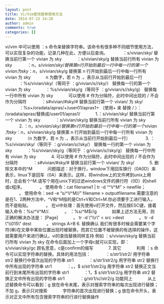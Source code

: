 ```yaml
---
layout: post
title: Vi/Vim查找替换使用方法
date: 2014-07-22 14:28
author: admin
comments: true
categories: []
---
```

vi/vim 中可以使用 ：s 命令来替换字符串。该命令有很多种不同细节使用方法，可以实现复杂的功能，记录几种在此，方便以后查询。 
　 
　　：s/vivian/sky/ 替换当前行第一个 vivian 为 sky 
　 
　　：s/vivian/sky/g 替换当前行所有 vivian 为 sky 
　 
　　：n，$s/vivian/sky/ 替换第 n 行开始到最后一行中每一行的第一个 vivian 为 sky 
　 
　　：n，$s/vivian/sky/g 替换第 n 行开始到最后一行中每一行所有 vivian 为 sky 
　 
　　n 为数字，若 n 为 .，表示从当前行开始到最后一行 
　 
　　：%s/vivian/sky/（等同于 ：g/vivian/s//sky/） 替换每一行的第一个 vivian 为 sky 
　 
　　：%s/vivian/sky/g（等同于 ：g/vivian/s//sky/g） 替换每一行中所有 vivian 为 sky 
　 
　　可以使用 # 作为分隔符，此时中间出现的 / 不会作为分隔符 
　 
　　：s#vivian/#sky/# 替换当前行第一个 vivian/ 为 sky/ 
　 
　　：%s+/oradata/apras/+/user01/apras1+ （使用+ 来 替换 / ）： /oradata/apras/替换成/user01/apras1/ 
　 
　　1.：s/vivian/sky/ 替换当前行第一个 vivian 为 sky 
　 
　　：s/vivian/sky/g 替换当前行所有 vivian 为 sky 
　 
　　2. ：n，$s/vivian/sky/ 替换第 n 行开始到最后一行中每一行的第一个 vivian 为 sky 
　 
　　：n，$s/vivian/sky/g 替换第 n 行开始到最后一行中每一行所有 vivian 为 sky 
　 
　　（n 为数字，若 n 为 .，表示从当前行开始到最后一行） 
　 
　　3. ：%s/vivian/sky/（等同于 ：g/vivian/s//sky/） 替换每一行的第一个 vivian 为 sky 
　 
　　：%s/vivian/sky/g（等同于 ：g/vivian/s//sky/g） 替换每一行中所有 vivian 为 sky 
　 
　　4. 可以使用 # 作为分隔符，此时中间出现的 / 不会作为分隔符 
　 
　　：s#vivian/#sky/# 替换当前行第一个 vivian/ 为 sky/ 
　 
　　5. 删除文本中的^M 
　 
　　问题描述：对于换行，window下用回车换行（0A0D）来表示，linux下是回车（0A）来表示。这样，将window上的文件拷到unix上用时，总会有个^M.请写个用在unix下的过滤windows文件的换行符（0D）的shell或c程序。 
　 
　　。 使用命令：cat filename1 | tr -d “^V^M” > newfile； 
　 
　　。 使用命令：sed -e “s/^V^M//” filename > outputfilename.需要注意的是在1、2两种方法中，^V和^M指的是Ctrl+V和Ctrl+M.你必须要手工进行输入，而不是粘贴。 
　 
　　。 在vi中处理：首先使用vi打开文件，然后按ESC键，接着输入命令：%s/^V^M//. 
　 
　　。 ：%s/^M$//g 
　 
　　如果上述方法无用，则正确的解决办法是： [Page]
　 
　　。 tr -d \"\\r\" < src >dest 
　 
　　。 tr -d \"\\015\" dest 
　 
　　。 strings A>B 
      6. 替换确认
         我们有很多时候会需要某个字符(串)在文章中某些位置出现时被替换，而其它位置不被替换的有选择的操作，这就需要用户来进行确认，vi的查找替换同样支持
       例如
      ：s/vivian/sky/g 替换当前行所有 vivian 为 sky 
      在命令后面加上一个字母c就可以实现，即：s/vivian/sky/gc
      顾名思意，c是confirm的缩写
　 
　　7. 其它 
　 
　　利用 ：s 命令可以实现字符串的替换。具体的用法包括： 
　 
　　：s/str1/str2/ 用字符串 str2 替换行中首次出现的字符串 str1 
　 
　　：s/str1/str2/g 用字符串 str2 替换行中所有出现的字符串 str1 
　 
　　：。，$ s/str1/str2/g 用字符串 str2 替换正文当前行到末尾所有出现的字符串 str1 
　 
　　：1，$ s/str1/str2/g 用字符串 str2 替换正文中所有出现的字符串 str1 
　 
　　：g/str1/s//str2/g 功能同上 
　 
　　从上述替换命令可以看到：g 放在命令末尾，表示对搜索字符串的每次出现进行替换；不加 g，表示只对搜索 
　 
　　字符串的首次出现进行替换；g 放在命令开头，表示对正文中所有包含搜索字符串的行进行替换操作
